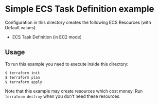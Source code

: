 # Simple ECS Task Definition example

Configuration in this directory creates the following ECS Resources (with Default values).
- ECS Task Definition (in EC2 mode)

## Usage

To run this example you need to execute inside this directory:

```bash
$ terraform init
$ terraform plan
$ terraform apply
```

Note that this example may create resources which cost money. Run `terraform destroy` when you don't need these resources.
